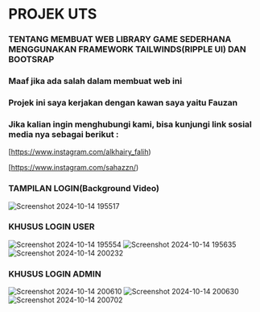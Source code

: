 # PROJEK UTS
### TENTANG MEMBUAT WEB LIBRARY GAME SEDERHANA MENGGUNAKAN FRAMEWORK TAILWINDS(RIPPLE UI) DAN BOOTSRAP

### Maaf jika ada salah dalam membuat web ini
### Projek ini saya kerjakan dengan kawan saya yaitu Fauzan

### Jika kalian ingin menghubungi kami, bisa kunjungi link sosial media nya sebagai berikut :
[https://www.instagram.com/alkhairy_falih)

[https://www.instagram.com/sahazzn/)

### TAMPILAN LOGIN(Background Video)

![Screenshot 2024-10-14 195517](https://github.com/user-attachments/assets/f368840d-595b-4ac1-99d1-2b2c2eb6097f)

### KHUSUS LOGIN USER

![Screenshot 2024-10-14 195554](https://github.com/user-attachments/assets/ce30d6f0-6a84-4f65-919d-57abb7bb6927)
![Screenshot 2024-10-14 195635](https://github.com/user-attachments/assets/53845bf8-2817-4f33-b203-a90500ae79a4)
![Screenshot 2024-10-14 200232](https://github.com/user-attachments/assets/53125f36-3543-4f69-8570-97e017cb516b)

### KHUSUS LOGIN ADMIN

![Screenshot 2024-10-14 200610](https://github.com/user-attachments/assets/21a021f3-a978-489e-b0d4-005bcd8c98c4)
![Screenshot 2024-10-14 200630](https://github.com/user-attachments/assets/eaa4a4b5-48ab-412e-8425-798f4ed722a3)
![Screenshot 2024-10-14 200702](https://github.com/user-attachments/assets/5b709a1a-00af-485f-bc0b-7325c95d8331)
